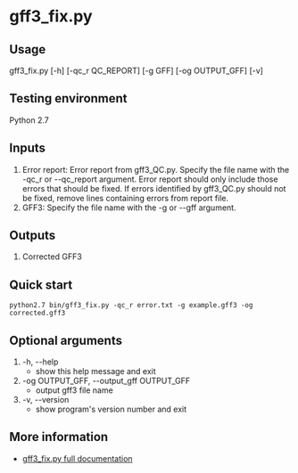 # gff3_fix.py

## Usage 

gff3_fix.py [-h] [-qc_r QC_REPORT] [-g GFF] [-og OUTPUT_GFF] [-v]

## Testing environment

Python 2.7

## Inputs
1. Error report: Error report from gff3_QC.py. Specify the file name with the -qc_r or --qc_report argument. Error report should only include those errors that should be fixed. If errors identified by gff3_QC.py should not be fixed, remove lines containing errors from report file. 
2. GFF3: Specify the file name with the -g or --gff argument.


## Outputs
1. Corrected GFF3

## Quick start
`python2.7 bin/gff3_fix.py -qc_r error.txt -g example.gff3 -og corrected.gff3`

## Optional arguments

1.  -h, --help            
    - show this help message and exit
2.  -og OUTPUT_GFF, --output_gff OUTPUT_GFF
    - output gff3 file name
3.  -v, --version         
    - show program's version number and exit

## More information
- [gff3_fix.py full documentation](https://github.com/NAL-i5K/GFF3toolkit/wiki/gff3_fix.py-documentation)
